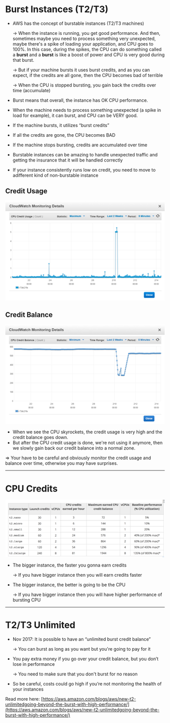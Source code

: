 # Burst Instances (T2/T3)

- AWS has the concept of burstable instances (T2/T3 machines)

    → When the instance is running, you get good performance. And then, sometimes maybe you need to process something very unexpected, maybe there's a spike of loading your application, and CPU goes to 100%. In this case, during the spikes, the CPU can do something called a **burst** and a **burst** is like a boost of power and CPU is very good during that burst.

    → But if your machine bursts it uses burst credits, and as you can expect, if the credits are all gone, then the CPU becomes bad of terrible

    → When the CPU is stopped bursting, you gain back the credits over time (accumulate)

- Burst means that overall, the instance has OK CPU performance.
- When the machine needs to process something unexpected (a spike in load for example), it can burst, and CPU can be VERY good.
- If the machine bursts, it utilizes “burst credits”
- If all the credits are gone, the CPU becomes BAD
- If the machine stops bursting, credits are accumulated over time
- Burstable instances can be amazing to handle unexpected traffic and getting the insurance that it will be handled correctly
- If your instance consistently runs low on credit, you need to move to adifferent kind of non-burstable instance

## **Credit Usage**

![Burst%20Instances%20T2%20T3/Untitled.png](Burst%20Instances%20T2%20T3/Untitled.png)

## **Credit Balance**

![Burst%20Instances%20T2%20T3/Untitled%201.png](Burst%20Instances%20T2%20T3/Untitled%201.png)

- When we see the CPU skyrockets, the credit usage is very high and the credit balance goes down.
- But after the CPU credit usage is done, we're not using it anymore, then we slowly gain back our credit balance into a normal zone.

⇒ Your have to be careful and obviously monitor the credit usage and balance over time, otherwise you may have surprises.

---

# CPU Credits

![Burst%20Instances%20T2%20T3/Untitled%202.png](Burst%20Instances%20T2%20T3/Untitled%202.png)

- The bigger instance, the faster you gonna earn credits

    → If you have bigger instance then you will earn credits faster

- The bigger instance, the better is going to be the CPU

    → If you have bigger instance then you will have higher performance of bursting CPU

---

# T2/T3 Unlimited

- Nov 2017: It is possible to have an “unlimited burst credit balance”

    → You can burst as long as you want but you're going to pay for it

- You pay extra money if you go over your credit balance, but you don’t lose in performance

    → You need to make sure that you don't burst for no reason

- So be careful, costs could go high if you’re not monitoring the health of your instances

Read more here: [https://aws.amazon.com/blogs/aws/new-t2-unlimitedgoing-beyond-the-burst-with-high-performance/](https://aws.amazon.com/blogs/aws/new-t2-unlimitedgoing-beyond-the-burst-with-high-performance/)